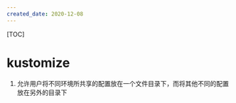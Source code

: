 ```yaml
---
created_date: 2020-12-08
---
```


[TOC]

# kustomize

1. 允许用户将不同环境所共享的配置放在一个文件目录下，而将其他不同的配置放在另外的目录下
